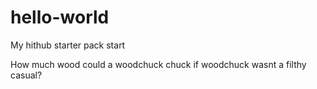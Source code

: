 # hello-world
My hithub starter pack start

How much wood could a woodchuck chuck if woodchuck wasnt a filthy casual?
